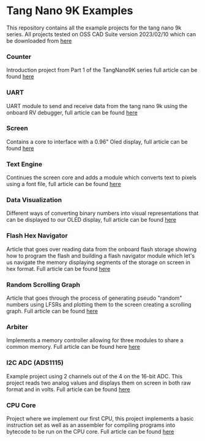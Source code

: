 # Tang Nano 9K Examples

This repository contains all the example projects for the tang nano 9k series. All projects tested on OSS CAD Suite version 2023/02/10 which can be downloaded from [here](https://github.com/YosysHQ/oss-cad-suite-build/releases/tag/2023-02-10)

### Counter
Introduction project from Part 1 of the TangNano9K series full article can be found [here](https://learn.lushaylabs.com/getting-setup-with-the-tang-nano-9k/)

### UART
UART module to send and receive data from the tang nano 9k using the onboard RV debugger, full article can be found [here](https://learn.lushaylabs.com/tang-nano-9k-debugging/)

### Screen
Contains a core to interface with a 0.96" Oled display, full article can be found [here](https://learn.lushaylabs.com/tang-nano-9k-graphics/)

### Text Engine
Continues the screen core and adds a module which converts text to pixels using a font file, full article can be found [here](https://learn.lushaylabs.com/tang-nano-9k-creating-a-text-engine/)

### Data Visualization
Different ways of converting binary numbers into visual representations that can be displayed to our OLED display, full article can be found [here](https://learn.lushaylabs.com/tang-nano-9k-data-visualization/) 

### Flash Hex Navigator
Article that goes over reading data from the onboard flash storage showing how to program the flash and building a flash navigator module which let's us navigate the memory displaying segments of the storage on screen in hex format. Full article can be found [here](https://learn.lushaylabs.com/tang-nano-9k-reading-the-external-flash/)

### Random Scrolling Graph
Article that goes through the process of generating pseudo "random" numbers using LFSRs and plotting them to the screen creating a scrolling graph. Full article can be found [here](https://learn.lushaylabs.com/tang-nano-9k-generating-random/)

### Arbiter
Implements a memory controller allowing for three modules to share a common memory. Full article can be found here [here](https://learn.lushaylabs.com/tang-nano-9k-sharing-resources/)

### I2C ADC (ADS1115)
Example project using 2 channels out of the 4 on the 16-bit ADC. This project reads two analog values and displays them on screen in both raw format and in volts. Full article can be found [here](https://learn.lushaylabs.com/i2c-adc-micro-procedures/)

### CPU Core
Project where we implement our first CPU, this project implements a basic instruction set as well as an assembler for compiling programs into bytecode to be run on the CPU core. Full article can be found [here](https://learn.lushaylabs.com/tang-nano-9k-first-processor/)
